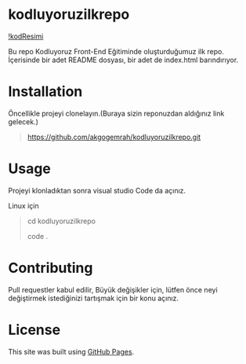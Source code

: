   # kodluyoruzilkrepo

[!kodResimi](https://github.com/akgogemrah/kodluyoruzilkrepo/blob/main/kod.png)


 <p> Bu repo Kodluyoruz Front-End Eğitiminde oluşturduğumuz ilk repo. İçerisinde bir adet README dosyası, bir adet de index.html barındırıyor. </p>
 
 # Installation

<p> Öncellikle projeyi clonelayın.(Buraya sizin reponuzdan aldığınız link gelecek.) </p>

 > https://github.com/akgogemrah/kodluyoruzilkrepo.git


# Usage

<p> Projeyi klonladıktan sonra visual studio Code da açınız. </p>

<p> Linux için </p>

> cd kodluyoruzilkrepo  <p> code . </p>

# Contributing 

<p> Pull requestler kabul edilir, Büyük değişikler için, lütfen önce neyi değiştirmek istediğinizi tartışmak için bir konu açınız. </p>

# License

This site was built using [GitHub Pages](https://pages.github.com/).
 
 
 
 



